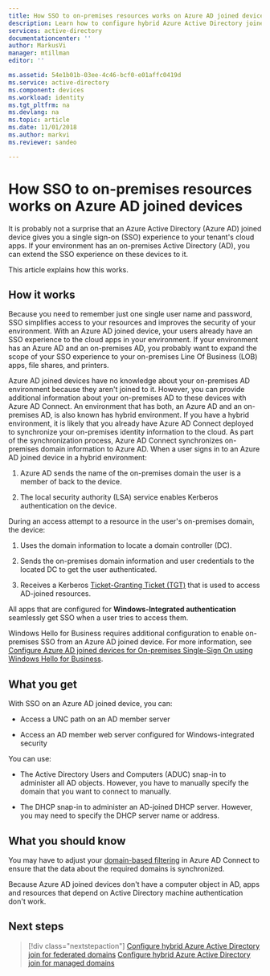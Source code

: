 ```yaml
---
title: How SSO to on-premises resources works on Azure AD joined devices | Microsoft Docs
description: Learn how to configure hybrid Azure Active Directory joined devices.
services: active-directory
documentationcenter: ''
author: MarkusVi
manager: mtillman
editor: ''

ms.assetid: 54e1b01b-03ee-4c46-bcf0-e01affc0419d
ms.service: active-directory
ms.component: devices
ms.workload: identity
ms.tgt_pltfrm: na
ms.devlang: na
ms.topic: article
ms.date: 11/01/2018
ms.author: markvi
ms.reviewer: sandeo

---
```

# How SSO to on-premises resources works on Azure AD joined devices

It is probably not a surprise that an Azure Active Directory (Azure AD) joined device gives you a single sign-on (SSO) experience to your tenant's cloud apps. If your environment has an on-premises Active Directory (AD), you can extend the SSO experience on these devices to it.

This article explains how this works.

## How it works 

Because you need to remember just one single user name and password, SSO simplifies access to your resources and improves the security of your environment. With an Azure AD joined device, your users already have an SSO experience to the cloud apps in your environment. If your environment has an Azure AD and an on-premises AD, you probably want to expand the scope of your SSO experience to your on-premises Line Of Business (LOB) apps, file shares, and printers.  


Azure AD joined devices have no knowledge about your on-premises AD environment because they aren't joined to it. However, you can provide additional information about your on-premises AD to these devices with Azure AD Connect.
An environment that has both, an Azure AD and an on-premises AD, is also known has hybrid environment. If you have a hybrid environment, it is likely that you already have Azure AD Connect deployed to synchronize your on-premises identity information to the cloud. As part of the synchronization process, Azure AD Connect synchronizes on-premises domain information to Azure AD. When a user signs in to an Azure AD joined device in a hybrid environment:

1. Azure AD sends the name of the on-premises domain the user is a member of back to the device. 

2. The local security authority (LSA) service enables Kerberos authentication on the device.

During an access attempt to a resource in the user's on-premises domain, the device:

1. Uses the domain information to locate a domain controller (DC). 

2. Sends the on-premises domain information and user credentials to the located DC to get the user authenticated.

3. Receives a Kerberos [Ticket-Granting Ticket (TGT)](https://docs.microsoft.com/windows/desktop/secauthn/ticket-granting-tickets) that is used to access AD-joined resources.

All apps that are configured for **Windows-Integrated authentication** seamlessly get SSO when a user tries to access them.  

Windows Hello for Business requires additional configuration to enable on-premises SSO from an Azure AD joined device. For more information, see [Configure Azure AD joined devices for On-premises Single-Sign On using Windows Hello for Business](https://docs.microsoft.com/windows/security/identity-protection/hello-for-business/hello-hybrid-aadj-sso-base). 

## What you get

With SSO on an Azure AD joined device, you can: 

- Access a UNC path on an AD member server

- Access an AD member web server configured for Windows-integrated security 

You can use:

- The Active Directory Users and Computers (ADUC) snap-in to administer all AD objects. However, you have to manually specify the domain that you want to connect to manually.

- The DHCP snap-in to administer an AD-joined DHCP server. However, you may need to specify the DHCP server name or address.

 
## What you should know

You may have to adjust your [domain-based filtering](../hybrid/how-to-connect-sync-configure-filtering.md#domain-based-filtering) in Azure AD Connect to ensure that the data about the required domains is synchronized.

Because Azure AD joined devices don't have a computer object in AD, apps and resources that depend on Active Directory machine authentication don't work. 


## Next steps

> [!div class="nextstepaction"]
> [Configure hybrid Azure Active Directory join for federated domains](hybrid-azuread-join-federated-domains.md)
> [Configure hybrid Azure Active Directory join for managed domains](hybrid-azuread-join-managed-domains.md)




<!--Image references-->
[1]: ./media/hybrid-azuread-join-plan/12.png
